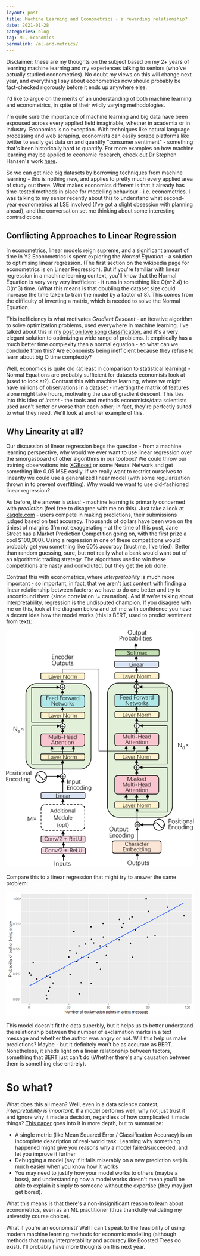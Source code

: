 ```yaml
---
layout: post
title: Machine Learning and Econometrics - a rewarding relationship?
date: 2021-01-28
categories: blog
tag: ML, Economics
permalink: /ml-and-metrics/
---
```

Disclaimer: these are my thoughts on the subject based on my 2+ years of learning machine learning and my experiences talking to seniors (who've actually studied econometrics). No doubt my views on this will change next year, and everything I say about econometrics now should probably be fact-checked rigorously before it ends up anywhere else.

I'd like to argue on the merits of an understanding of both machine learning and econometrics, in spite of their wildly varying methodologies.

I'm quite sure the importance of machine learning and big data have been espoused across every applied field imaginable, whether in academia or in industry. Economics is no exception. With techniques like natural language processing and web scraping, economists can easily scrape platforms like twitter to easily get data on and quantify "consumer sentiment" - something that's been historically hard to quantify. For more examples on how machine learning may be applied to economic research, check out Dr Stephen Hansen's work [here]([https://sekhansen.github.io/pdf_files/qje_2018.pdf]).

So we can get nice big datasets by borrowing techniques from machine learning - this is nothing new, and applies to pretty much every applied area of study out there. What makes economics different is that it already has time-tested methods in place for modelling behaviour - i.e. econometrics. I was talking to my senior recently about this to understand what second-year econometrics at LSE involved (I've got a slight obsession with planning ahead), and the conversation set me thinking about some interesting contradictions.

## Conflicting Approaches to Linear Regression ##
In econometrics, linear models reign supreme, and a significant amount of time in Y2 Econometrics is spent exploring the _Normal Equation_ - a solution to optimising linear regression. (The first section on the wikipedia page for econometrics is on Linear Regression). But if you're familiar with linear regression in a machine learning context, you'll know that the Normal Equation is very very very inefficient - it runs in something like O(n^2.4) to O(n^3) time. (What this means is that doubling the dataset size could increase the time taken to train the model by a factor of 8). This comes from the difficulty of inverting a matrix, which is needed to solve the Normal Equation.

This inefficiency is what motivates _Gradient Descent_ - an iterative algorithm to solve optimization problems, used everywhere in machine learning. I've talked about this in my [post on love song classification]([https://ethan-cheong.github.io/love-song-classification-1/]), and it's a very elegant solution to optimizing a wide range of problems. It empirically has a much better time complexity than a normal equation - so what can we conclude from this? Are economists being inefficient because they refuse to learn about big O time complexity?

Well, economics is quite old (at least in comparison to statistical learning) - Normal Equations are probably sufficient for datasets economists look at (used to look at?). Contrast this with machine learning, where we might have millions of observations in a dataset - inverting the matrix of features alone might take hours, motivating the use of gradient descent. This ties into this idea of _intent_ - the tools and methods economists/data scientists used aren't better or worse than each other; in fact, they're perfectly suited to what they need. We'll look at another example of this.

## Why Linearity at all? ##
Our discussion of linear regression begs the question - from a machine learning perspective, why would we ever want to use linear regression over the smorgasboard of other algorithms in our toolbox? We could throw our training observations into [XGBoost]([https://ethan-cheong.github.io/love-song-classification-1/]) or some Neural Network and get something like 0.05 MSE easily. If we really want to restrict ourselves to linearity we could use a generalized linear model (with some regularization thrown in to prevent overfitting). Why would we want to use old-fashioned linear regression?

As before, the answer is _intent_ - machine learning is primarily concerned with _prediction_ (feel free to disagree with me on this). Just take a look at [kaggle.com]([https://www.kaggle.com/competitions]) - users compete in making predictions, their submissions judged based on test accuracy. Thousands of dollars have been won on the tiniest of margins (I'm not exaggerating - at the time of this post, Jane Street has a Market Prediction Competition going on, with the first prize a cool $100,000). Using a regression in one of these competitions would probably get you something like 60% accuracy (trust me, I've tried). Better than random guessing, sure, but not really what a bank would want out of an algorithmic trading strategy. The algorithms used to win these competitions are nasty and convoluted, but they get the job done.

Contrast this with econometrics, where _interpretability_ is much more important - so important, in fact, that we aren't just content with finding a linear relationship between factors; we have to do one better and try to unconfound them (since correlation != causation). And if we're talking about interpretability, regression is the undisputed champion. If you disagree with me on this, look at the diagram below and tell me with confidence you have a decent idea how the model works (this is BERT, used to predict sentiment from text):

![BERT Architecture](/assets/mlmetrics/bert.png)

Compare this to a linear regression that might try to answer the same problem:

![Linreg](/assets/mlmetrics/plot.png)

This model doesn't fit the data superbly, but it helps us to better understand the relationship between the number of exclamation marks in a text message and whether the author was angry or not. Will this help us make predictions? Maybe - but it definitely won't be as accurate as BERT. Nonetheless, it sheds light on a linear relationship between factors, something that BERT just can't do (Whether there's any causation between them is something else entirely).

# So what?
What does this all mean? Well, even in a data science context, _interpretability is important_. If a model performs well, why not just trust it and ignore why it made a decision, regardless of how complicated it made things? [This paper]([https://arxiv.org/abs/1702.08608]) goes into it in more depth, but to summarize:
* A single metric (like Mean Squared Error / Classification Accuracy) is an incomplete description of real-world task. Learning why something happened might give you reasons why a model failed/succeeded, and let you improve it further
* Debugging a model (say if it fails miserably on a new prediction set) is much easier when you know how it works
* You may need to justify how your model works to others (maybe a boss), and understanding how a model works doesn't mean you'll be able to explain it simply to someone without the expertise (they may just get bored).

What this means is that there's a non-insignificant reason to learn about econometrics, even as an ML practitioner (thus thankfully validating my university course choice).

What if you're an economist? Well I can't speak to the feasibility of using modern machine learning methods for economic modelling (although methods that marry interpretability and accuracy like Boosted Trees do exist). I'll probably have more thoughts on this next year.
